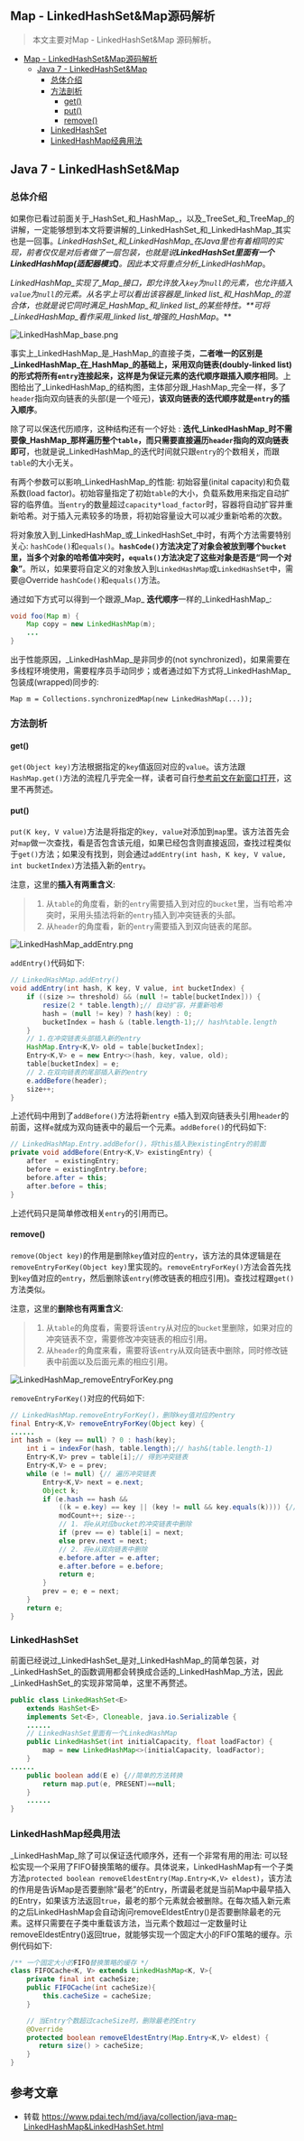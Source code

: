 ## Map - LinkedHashSet&Map源码解析

> 本文主要对Map - LinkedHashSet&Map 源码解析。

-   [Map - LinkedHashSet&Map源码解析](#map---linkedhashsetmap%E6%BA%90%E7%A0%81%E8%A7%A3%E6%9E%90)
    -   [Java 7 - LinkedHashSet&Map](#java-7---linkedhashsetmap)
        -   [总体介绍](#%E6%80%BB%E4%BD%93%E4%BB%8B%E7%BB%8D)
        -   [方法剖析](#%E6%96%B9%E6%B3%95%E5%89%96%E6%9E%90)
            -   [get()](#get)
            -   [put()](#put)
            -   [remove()](#remove)
        -   [LinkedHashSet](#linkedhashset)
        -   [LinkedHashMap经典用法](#linkedhashmap%E7%BB%8F%E5%85%B8%E7%94%A8%E6%B3%95)

## Java 7 - LinkedHashSet&Map

### 总体介绍

如果你已看过前面关于_HashSet_和_HashMap_，以及_TreeSet_和_TreeMap_的讲解，一定能够想到本文将要讲解的_LinkedHashSet_和_LinkedHashMap_其实也是一回事。_LinkedHashSet_和_LinkedHashMap_在Java里也有着相同的实现，前者仅仅是对后者做了一层包装，也就是说**LinkedHashSet里面有一个LinkedHashMap(适配器模式)**。因此本文将重点分析_LinkedHashMap_。

_LinkedHashMap_实现了_Map_接口，即允许放入`key`为`null`的元素，也允许插入`value`为`null`的元素。从名字上可以看出该容器是_linked list_和_HashMap_的混合体，也就是说它同时满足_HashMap_和_linked list_的某些特性。**可将_LinkedHashMap_看作采用_linked list_增强的_HashMap_。**

![LinkedHashMap_base.png](https://raw.githubusercontent.com/lowskylee/Pictures/main/images/LinkedHashMap_base.png)

事实上_LinkedHashMap_是_HashMap_的直接子类，**二者唯一的区别是_LinkedHashMap_在_HashMap_的基础上，采用双向链表(doubly-linked list)的形式将所有`entry`连接起来，这样是为保证元素的迭代顺序跟插入顺序相同**。上图给出了_LinkedHashMap_的结构图，主体部分跟_HashMap_完全一样，多了`header`指向双向链表的头部(是一个哑元)，**该双向链表的迭代顺序就是`entry`的插入顺序**。

除了可以保迭代历顺序，这种结构还有一个好处 : **迭代_LinkedHashMap_时不需要像_HashMap_那样遍历整个`table`，而只需要直接遍历`header`指向的双向链表即可**，也就是说_LinkedHashMap_的迭代时间就只跟`entry`的个数相关，而跟`table`的大小无关。

有两个参数可以影响_LinkedHashMap_的性能: 初始容量(inital capacity)和负载系数(load factor)。初始容量指定了初始`table`的大小，负载系数用来指定自动扩容的临界值。当`entry`的数量超过`capacity*load_factor`时，容器将自动扩容并重新哈希。对于插入元素较多的场景，将初始容量设大可以减少重新哈希的次数。

将对象放入到_LinkedHashMap_或_LinkedHashSet_中时，有两个方法需要特别关心: `hashCode()`和`equals()`。**`hashCode()`方法决定了对象会被放到哪个`bucket`里，当多个对象的哈希值冲突时，`equals()`方法决定了这些对象是否是“同一个对象”**。所以，如果要将自定义的对象放入到`LinkedHashMap`或`LinkedHashSet`中，需要@Override `hashCode()`和`equals()`方法。

通过如下方式可以得到一个跟源_Map_ **迭代顺序**一样的_LinkedHashMap_:

```java
void foo(Map m) {
    Map copy = new LinkedHashMap(m);
    ...
}
```

出于性能原因，_LinkedHashMap_是非同步的(not synchronized)，如果需要在多线程环境使用，需要程序员手动同步；或者通过如下方式将_LinkedHashMap_包装成(wrapped)同步的:

`Map m = Collections.synchronizedMap(new LinkedHashMap(...));`

### 方法剖析

#### get()

`get(Object key)`方法根据指定的`key`值返回对应的`value`。该方法跟`HashMap.get()`方法的流程几乎完全一样，读者可自行[参考前文在新窗口打开](https://github.com/CarpenterLee/JCFInternals/blob/master/markdown/6-HashSet%20and%20HashMap.md#get)，这里不再赘述。

#### put()

`put(K key, V value)`方法是将指定的`key, value`对添加到`map`里。该方法首先会对`map`做一次查找，看是否包含该元组，如果已经包含则直接返回，查找过程类似于`get()`方法；如果没有找到，则会通过`addEntry(int hash, K key, V value, int bucketIndex)`方法插入新的`entry`。

注意，这里的**插入有两重含义**:

> 1.  从`table`的角度看，新的`entry`需要插入到对应的`bucket`里，当有哈希冲突时，采用头插法将新的`entry`插入到冲突链表的头部。
> 2.  从`header`的角度看，新的`entry`需要插入到双向链表的尾部。

![LinkedHashMap_addEntry.png](https://raw.githubusercontent.com/lowskylee/Pictures/main/images/LinkedHashMap_addEntry.png)

`addEntry()`代码如下:

```java
// LinkedHashMap.addEntry()
void addEntry(int hash, K key, V value, int bucketIndex) {
    if ((size >= threshold) && (null != table[bucketIndex])) {
        resize(2 * table.length);// 自动扩容，并重新哈希
        hash = (null != key) ? hash(key) : 0;
        bucketIndex = hash & (table.length-1);// hash%table.length
    }
    // 1.在冲突链表头部插入新的entry
    HashMap.Entry<K,V> old = table[bucketIndex];
    Entry<K,V> e = new Entry<>(hash, key, value, old);
    table[bucketIndex] = e;
    // 2.在双向链表的尾部插入新的entry
    e.addBefore(header);
    size++;
}
```

上述代码中用到了`addBefore()`方法将新`entry e`插入到双向链表头引用`header`的前面，这样`e`就成为双向链表中的最后一个元素。`addBefore()`的代码如下:

```java
// LinkedHashMap.Entry.addBefor()，将this插入到existingEntry的前面
private void addBefore(Entry<K,V> existingEntry) {
    after  = existingEntry;
    before = existingEntry.before;
    before.after = this;
    after.before = this;
}
```

上述代码只是简单修改相关`entry`的引用而已。

#### remove()

`remove(Object key)`的作用是删除`key`值对应的`entry`，该方法的具体逻辑是在`removeEntryForKey(Object key)`里实现的。`removeEntryForKey()`方法会首先找到`key`值对应的`entry`，然后删除该`entry`(修改链表的相应引用)。查找过程跟`get()`方法类似。

注意，这里的**删除也有两重含义**:

> 1.  从`table`的角度看，需要将该`entry`从对应的`bucket`里删除，如果对应的冲突链表不空，需要修改冲突链表的相应引用。
> 2.  从`header`的角度来看，需要将该`entry`从双向链表中删除，同时修改链表中前面以及后面元素的相应引用。

![LinkedHashMap_removeEntryForKey.png](https://raw.githubusercontent.com/lowskylee/Pictures/main/images/LinkedHashMap_removeEntryForKey.png)

`removeEntryForKey()`对应的代码如下:

```java
// LinkedHashMap.removeEntryForKey()，删除key值对应的entry
final Entry<K,V> removeEntryForKey(Object key) {
......
int hash = (key == null) ? 0 : hash(key);
    int i = indexFor(hash, table.length);// hash&(table.length-1)
    Entry<K,V> prev = table[i];// 得到冲突链表
    Entry<K,V> e = prev;
    while (e != null) {// 遍历冲突链表
        Entry<K,V> next = e.next;
        Object k;
        if (e.hash == hash &&
            ((k = e.key) == key || (key != null && key.equals(k)))) {// 找到要删除的entry
            modCount++; size--;
            // 1. 将e从对应bucket的冲突链表中删除
            if (prev == e) table[i] = next;
            else prev.next = next;
            // 2. 将e从双向链表中删除
            e.before.after = e.after;
            e.after.before = e.before;
            return e;
        }
        prev = e; e = next;
    }
    return e;
}
```

### LinkedHashSet

前面已经说过_LinkedHashSet_是对_LinkedHashMap_的简单包装，对_LinkedHashSet_的函数调用都会转换成合适的_LinkedHashMap_方法，因此_LinkedHashSet_的实现非常简单，这里不再赘述。

```java
public class LinkedHashSet<E>
    extends HashSet<E>
    implements Set<E>, Cloneable, java.io.Serializable {
    ......
    // LinkedHashSet里面有一个LinkedHashMap
    public LinkedHashSet(int initialCapacity, float loadFactor) {
        map = new LinkedHashMap<>(initialCapacity, loadFactor);
    }
......
    public boolean add(E e) {//简单的方法转换
        return map.put(e, PRESENT)==null;
    }
    ......
}
```

### LinkedHashMap经典用法

_LinkedHashMap_除了可以保证迭代顺序外，还有一个非常有用的用法: 可以轻松实现一个采用了FIFO替换策略的缓存。具体说来，LinkedHashMap有一个子类方法`protected boolean removeEldestEntry(Map.Entry<K,V> eldest)`，该方法的作用是告诉Map是否要删除“最老”的Entry，所谓最老就是当前Map中最早插入的Entry，如果该方法返回`true`，最老的那个元素就会被删除。在每次插入新元素的之后LinkedHashMap会自动询问removeEldestEntry()是否要删除最老的元素。这样只需要在子类中重载该方法，当元素个数超过一定数量时让removeEldestEntry()返回true，就能够实现一个固定大小的FIFO策略的缓存。示例代码如下:

```java
/** 一个固定大小的FIFO替换策略的缓存 */
class FIFOCache<K, V> extends LinkedHashMap<K, V>{
    private final int cacheSize;
    public FIFOCache(int cacheSize){
        this.cacheSize = cacheSize;
    }

    // 当Entry个数超过cacheSize时，删除最老的Entry
    @Override
    protected boolean removeEldestEntry(Map.Entry<K,V> eldest) {
       return size() > cacheSize;
    }
}
```

## 参考文章

+ 转载 https://www.pdai.tech/md/java/collection/java-map-LinkedHashMap&LinkedHashSet.html